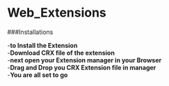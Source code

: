 # Web_Extensions

###Installations

-**to Install the Extension** <br>
-**Download CRX file of the extension**<br>
-**next open your Extension manager in your Browser**<br>
-**Drag and Drop you CRX Extension file in manager**<br>
-**You are all set to go**
